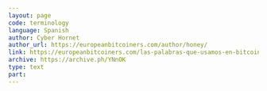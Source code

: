 ```yaml
---
layout: page
code: terminology
language: Spanish
author: Cyber Hornet
author_url: https://europeanbitcoiners.com/author/honey/
link: https://europeanbitcoiners.com/las-palabras-que-usamos-en-bitcoin/
archive: https://archive.ph/YNnOK
type: text
part: 
---
```

